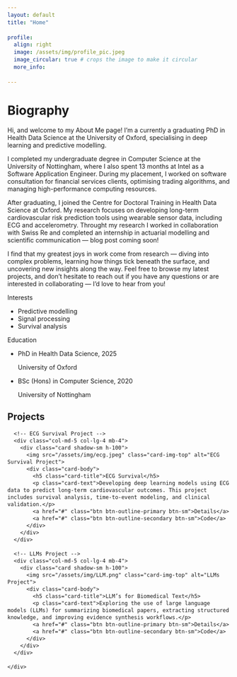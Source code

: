```yaml
---
layout: default
title: "Home"

profile:
  align: right
  image: /assets/img/profile_pic.jpeg
  image_circular: true # crops the image to make it circular
  more_info:

---
```

# Biography
Hi, and welcome to my About Me page! I’m a currently a graduating PhD in Health Data Science at the University of Oxford, specialising in deep learning and predictive modelling.

I completed my undergraduate degree in Computer Science at the University of Nottingham, where I also spent 13 months at Intel as a Software Application Engineer. During my placement, I worked on software consultation for financial services clients, optimising trading algorithms, and managing high-performance computing resources.

After graduating, I joined the Centre for Doctoral Training in Health Data Science at Oxford. My research focuses on developing long-term cardiovascular risk prediction tools using wearable sensor data, including ECG and accelerometry. Throught my research I worked in collaboration with Swiss Re and completed an internship in actuarial modelling and scientific communication — blog post coming soon!

I find that my greatest joys in work come from research — diving into complex problems, learning how things tick beneath the surface, and uncovering new insights along the way. Feel free to browse my latest projects, and don’t hesitate to reach out if you have any questions or are interested in collaborating — I’d love to hear from you!
<div class="row mt-5">

  <!-- ✅ Interests with bullet points -->
<div class="col-md-5">
  <div class="section-subheading">Interests</div>
  <ul class="interest-list">
    <li>Predictive modelling</li>
    <li>Signal processing</li>
    <li>Survival analysis</li>
  </ul>
</div>

  <!-- ✅ Education with Font Awesome icons -->
  <div class="col-md-7">
    <div class="section-subheading">Education</div>
    <ul class="fa-ul mb-0">
      <li class="d-flex mb-2">
        <span class="fa-li"><i class="fas fa-graduation-cap text-secondary"></i></span>
        <div>
          <p class="mb-0 fw-semibold">PhD in Health Data Science, 2025</p>
          <p class="mb-0 text-muted">University of Oxford</p>
        </div>
      </li>
      <li class="d-flex mb-2">
        <span class="fa-li"><i class="fas fa-graduation-cap text-secondary"></i></span>
        <div>
          <p class="mb-0 fw-semibold">BSc (Hons) in Computer Science, 2020</p>
          <p class="mb-0 text-muted">University of Nottingham</p>
        </div>
      </li>
    </ul>
  </div>

</div>



<!-- ✅ Projects Section -->
<section class="projects-section py-5 w-100">
  <div class="container">
    <h2 class="text-center mb-4 text-white">Projects</h2>
    <div class="row justify-content-center">

      <!-- ECG Survival Project -->
      <div class="col-md-5 col-lg-4 mb-4">
        <div class="card shadow-sm h-100">
          <img src="/assets/img/ecg.jpeg" class="card-img-top" alt="ECG Survival Project">
          <div class="card-body">
            <h5 class="card-title">ECG Survival</h5>
            <p class="card-text">Developing deep learning models using ECG data to predict long-term cardiovascular outcomes. This project includes survival analysis, time-to-event modeling, and clinical validation.</p>
            <a href="#" class="btn btn-outline-primary btn-sm">Details</a>
            <a href="#" class="btn btn-outline-secondary btn-sm">Code</a>
          </div>
        </div>
      </div>

      <!-- LLMs Project -->
      <div class="col-md-5 col-lg-4 mb-4">
        <div class="card shadow-sm h-100">
          <img src="/assets/img/LLM.png" class="card-img-top" alt="LLMs Project">
          <div class="card-body">
            <h5 class="card-title">LLM’s for Biomedical Text</h5>
            <p class="card-text">Exploring the use of large language models (LLMs) for summarizing biomedical papers, extracting structured knowledge, and improving evidence synthesis workflows.</p>
            <a href="#" class="btn btn-outline-primary btn-sm">Details</a>
            <a href="#" class="btn btn-outline-secondary btn-sm">Code</a>
          </div>
        </div>
      </div>

    </div>
  </div>
</section>

